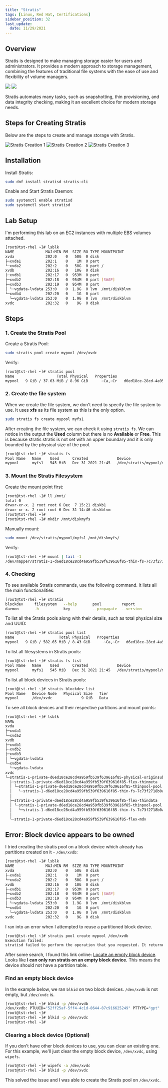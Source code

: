 ```yaml
---
title: "Stratis"
tags: [Linux, Red Hat, Certifications]
sidebar_position: 32
last_update:
  date: 11/29/2021
---
```





## Overview 

Stratis is designed to make managing storage easier for users and administrators. It provides a modern approach to storage management, combining the features of traditional file systems with the ease of use and flexibility of volume managers. 

![](/img/docs/sv-stratis.png)
![](/img/docs/sv-stratis-2.png)

Stratis automates many tasks, such as snapshotting, thin provisioning, and data integrity checking, making it an excellent choice for modern storage needs.


## Steps for Creating Stratis

Below are the steps to create and manage storage with Stratis. 

![Stratis Creation 1](/img/docs/sv-stratis-1.png)
![Stratis Creation 2](/img/docs/sv-stratis-2.png)
![Stratis Creation 3](/img/docs/sv-stratis-3.png)


## Installation 

Install Stratis:
```bash
sudo dnf install stratisd stratis-cli
```

Enable and Start Stratis Daemon:
```bash
sudo systemctl enable stratisd
sudo systemctl start stratisd
```

## Lab Setup 

I'm performing this lab on an EC2 instances with multiple EBS volumes attached.

```bash
[root@tst-rhel ~]# lsblk
NAME              MAJ:MIN RM  SIZE RO TYPE MOUNTPOINT
xvda              202:0    0   50G  0 disk
├─xvda1           202:1    0    1M  0 part
└─xvda2           202:2    0   50G  0 part /
xvdb              202:16   0   10G  0 disk
├─xvdb1           202:17   0  953M  0 part
├─xvdb2           202:18   0  954M  0 part [SWAP]
├─xvdb3           202:19   0  954M  0 part
│ └─vgdata-lvdata 253:0    0  1.9G  0 lvm  /mnt/diskblvm
└─xvdb4           202:20   0    1G  0 part
  └─vgdata-lvdata 253:0    0  1.9G  0 lvm  /mnt/diskblvm
xvdc              202:32   0    9G  0 disk
```

## Steps 

### 1. Create the Stratis Pool 

Create a Stratis Pool:

```bash
sudo stratis pool create mypool /dev/xvdc
```

Verify: 

```bash
[root@tst-rhel ~]# stratis pool
Name                   Total Physical   Properties                                   UUID
mypool   9 GiB / 37.63 MiB / 8.96 GiB      ~Ca,~Cr   d6ed18ce-28cd-4a95-9fb5-39f639616f85
```

### 2. Create the file system

When we create the file system, we don't need to specify the file system to use. It uses **xfs** as its file system as this is the only option.

```bash
sudo stratis fs create mypool myfs1 
```

After creating the file system, we can check it using `stratis fs`. We can notice in the output the **Used** column but there is no **Available** or **Free**. This is because stratis stratis is not set with an upper boundary and it is only bounded by the physical size of the pool. 

```bash
[root@tst-rhel ~]# stratis fs
Pool Name   Name    Used      Created             Device                      UUID
mypool      myfs1   545 MiB   Dec 31 2021 21:45   /dev/stratis/mypool/myfs1   7c73f271-8b0a-4aa2-957e-9686b3733f3a 
```

### 3. Mount the Stratis Filesystem

Create the mount point first:

```bash
[root@tst-rhel ~]# ll /mnt/
total 0
drwxr-xr-x. 2 root root 6 Dec  7 15:21 diskb1
drwxr-xr-x. 2 root root 6 Dec 31 14:46 diskblvm
[root@tst-rhel ~]#
[root@tst-rhel ~]# mkdir /mnt/diskmyfs
```

Manually mount:

```bash
sudo mount /dev/stratis/mypool/myfs1 /mnt/diskmyfs/
```

Verify: 

```bash
[root@tst-rhel ~]# mount | tail -1
/dev/mapper/stratis-1-d6ed18ce28cd4a959fb539f639616f85-thin-fs-7c73f2718b0a4aa2957e9686b3733f3a on /mnt/diskmyfs type xfs (rw,relatime,seclabel,attr2,inode64,logbufs=8,logbsize=128k,sunit=256,swidth=2048,noquota) 
```

### 4. Checking 

To see available Stratis commands, use the following command. It lists all the main functionalities:

```bash
[root@tst-rhel ~]# stratis
blockdev     filesystem   --help       pool         report
daemon       -h           key          --propagate  --version
```

To list all the Stratis pools along with their details, such as total physical size and UUID:

```bash
[root@tst-rhel ~]# stratis pool list
Name                    Total Physical   Properties                                   UUID
mypool   9 GiB / 582.65 MiB / 8.43 GiB      ~Ca,~Cr   d6ed18ce-28cd-4a95-9fb5-39f639616f85
```


To list all filesystems in Stratis pools:

```bash
[root@tst-rhel ~]# stratis fs list
Pool Name   Name    Used      Created             Device                      UUID
mypool      myfs1   545 MiB   Dec 31 2021 21:45   /dev/stratis/mypool/myfs1   7c73f271-8b0a-4aa2-957e-9686b3733f3a
```

To list all block devices in Stratis pools:

```bash
[root@tst-rhel ~]# stratis blockdev list
Pool Name   Device Node   Physical Size   Tier
mypool      /dev/xvdc             9 GiB   Data
```

To see all block devices and their respective partitions and mount points:

```bash
[root@tst-rhel ~]# lsblk
NAME                                                                                MAJ:MIN RM  SIZE RO TYPE    MOUNTPOINT
xvda                                                                                202:0    0   50G  0 disk
├─xvda1                                                                             202:1    0    1M  0 part
└─xvda2                                                                             202:2    0   50G  0 part    /
xvdb                                                                                202:16   0   10G  0 disk
├─xvdb1                                                                             202:17   0  953M  0 part
├─xvdb2                                                                             202:18   0  954M  0 part    [SWAP]
├─xvdb3                                                                             202:19   0  954M  0 part
│ └─vgdata-lvdata                                                                   253:0    0  1.9G  0 lvm     /mnt/diskblvm
└─xvdb4                                                                             202:20   0    1G  0 part
  └─vgdata-lvdata                                                                   253:0    0  1.9G  0 lvm     /mnt/diskblvm
xvdc                                                                                202:32   0    9G  0 disk
└─stratis-1-private-d6ed18ce28cd4a959fb539f639616f85-physical-originsub             253:1    0    9G  0 stratis
  ├─stratis-1-private-d6ed18ce28cd4a959fb539f639616f85-flex-thinmeta                253:2    0   16M  0 stratis
  │ └─stratis-1-private-d6ed18ce28cd4a959fb539f639616f85-thinpool-pool              253:5    0    9G  0 stratis
  │   └─stratis-1-d6ed18ce28cd4a959fb539f639616f85-thin-fs-7c73f2718b0a4aa2957e9686b3733f3a
  │                                                                                 253:6    0    1T  0 stratis /mnt/diskmyfs
  ├─stratis-1-private-d6ed18ce28cd4a959fb539f639616f85-flex-thindata                253:3    0    9G  0 stratis
  │ └─stratis-1-private-d6ed18ce28cd4a959fb539f639616f85-thinpool-pool              253:5    0    9G  0 stratis
  │   └─stratis-1-d6ed18ce28cd4a959fb539f639616f85-thin-fs-7c73f2718b0a4aa2957e9686b3733f3a
  │                                                                                 253:6    0    1T  0 stratis /mnt/diskmyfs
  └─stratis-1-private-d6ed18ce28cd4a959fb539f639616f85-flex-mdv                     253:4    0   16M  0 stratis
```



## Error: Block device appears to be owned

I tried creating the stratis pool on a block device which already has partitions created on it - `/dev/xvdb`:

```bash
[root@tst-rhel ~]# lsblk
NAME              MAJ:MIN RM  SIZE RO TYPE MOUNTPOINT
xvda              202:0    0   50G  0 disk
├─xvda1           202:1    0    1M  0 part
└─xvda2           202:2    0   50G  0 part /
xvdb              202:16   0   10G  0 disk
├─xvdb1           202:17   0  953M  0 part
├─xvdb2           202:18   0  954M  0 part [SWAP]
├─xvdb3           202:19   0  954M  0 part
│ └─vgdata-lvdata 253:0    0  1.9G  0 lvm  /mnt/diskblvm
└─xvdb4           202:20   0    1G  0 part
  └─vgdata-lvdata 253:0    0  1.9G  0 lvm  /mnt/diskblvm
xvdc              202:32   0    9G  0 disk
```

I ran into an error when I attempted to reuse a partitioned block device.

```bash
[root@tst-rhel ~]# stratis pool create mypool /dev/xvdb
Execution failed:
stratisd failed to perform the operation that you requested. It returned the following information via the D-Bus: ERROR: Engine error: At least one of the devices specified was unsuitable for initialization: Engine error: udev information indicates that device /dev/xvdb is a block device which appears to be owned. 
```

After some search, I found this link online: [Locate an empty block device](https://stratis-storage.github.io/howto/#locate-an-empty-block-device). Looks like **I can only run stratis on an empty block device.** This means the device should not have a partition table.

### Find an empty block device

In the example below, we ran `blkid` on two block devices. `/dev/xvdb` is not empty, but `/dev/xvdc` is.

```bash
[root@tst-rhel ~]# blkid -p /dev/xvdb
/dev/xvdb: PTUUID="52ff25af-5ff4-4c1d-8644-87c916625249" PTTYPE="gpt"
[root@tst-rhel ~]#
[root@tst-rhel ~]# blkid -p /dev/xvdc
[root@tst-rhel ~]#
```

### Clearing a block device (Optional)

If you don't have other block devices to use, you can clear an existing one.
For this example, we'll just clear the empty block device, `/dev/xvdc`, using `wipefs`.

```bash
[root@tst-rhel ~]# wipefs -a /dev/xvdc
[root@tst-rhel ~]# blkid -p /dev/xvdc
```

This solved the issue and I was able to create the Stratis pool on `/dev/xvdc`.